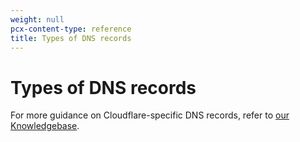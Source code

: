```yaml
---
weight: null
pcx-content-type: reference
title: Types of DNS records
---
```


# Types of DNS records

For more guidance on Cloudflare-specific DNS records, refer to [our Knowledgebase](https://support.cloudflare.com/hc/articles/360019093151#h_60566325041543261564371).
